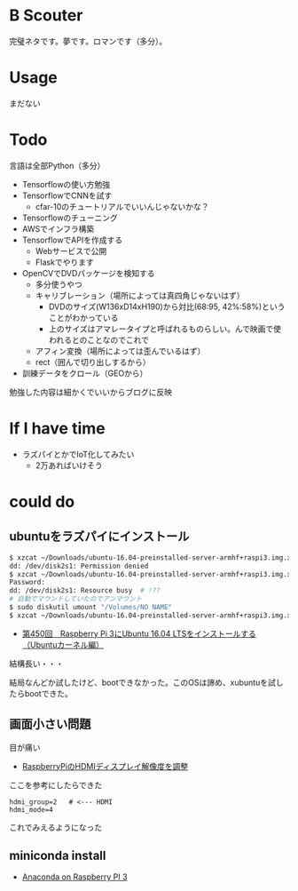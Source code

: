 # B Scouter

完璧ネタです。夢です。ロマンです（多分）。



# Usage

まだない



# Todo

言語は全部Python（多分）

* Tensorflowの使い方勉強
* TensorflowでCNNを試す
    * cfar-10のチュートリアルでいいんじゃないかな？
* Tensorflowのチューニング
* AWSでインフラ構築
* TensorflowでAPIを作成する
    * Webサービスで公開
    * Flaskでやります
* OpenCVでDVDパッケージを検知する
    * 多分使うやつ
    * キャリブレーション（場所によっては真四角じゃないはず）
        * DVDのサイズ(W136xD14xH190)から対比(68:95, 42%:58%)ということがわかっている
        * 上のサイズはアマレータイプと呼ばれるものらしい。んで映画で使われるとのことなのでこれで
    * アフィン変換（場所によっては歪んでいるはず）
    * rect（囲んで切り出しするから）
* 訓練データをクロール（GEOから）

勉強した内容は細かくでいいからブログに反映



# If I have time

* ラズパイとかでIoT化してみたい 
    * 2万あればいけそう


# could do

## ubuntuをラズパイにインストール

```sh
$ xzcat ~/Downloads/ubuntu-16.04-preinstalled-server-armhf+raspi3.img.xz | dd of=/dev/disk2s1
dd: /dev/disk2s1: Permission denied
$ xzcat ~/Downloads/ubuntu-16.04-preinstalled-server-armhf+raspi3.img.xz | sudo dd of=/dev/disk2s1
Password:
dd: /dev/disk2s1: Resource busy  # !??
# 自動でマウントしていたのでアンマウント
$ sudo diskutil umount "/Volumes/NO NAME"
$ xzcat ~/Downloads/ubuntu-16.04-preinstalled-server-armhf+raspi3.img.xz | sudo dd of=/dev/disk2s1
```

* [第450回　Raspberry Pi 3にUbuntu 16.04 LTSをインストールする（Ubuntuカーネル編）](http://gihyo.jp/admin/serial/01/ubuntu-recipe/0450)


結構長い・・・


結局なんどか試したけど、bootできなかった。このOSは諦め、xubuntuを試したらbootできた。

## 画面小さい問題


目が痛い

* [RaspberryPiのHDMIディスプレイ解像度を調整](http://kamuycikap.hatenablog.com/entry/2015/02/19/012349)


ここを参考にしたらできた

```text
hdmi_group=2   # <--- HDMI
hdmi_mode=4
```

これでみえるようになった

## miniconda install

* [Anaconda on Raspberry PI 3](http://qiita.com/jpena930/items/eac02cb4e635bfba83d8)

